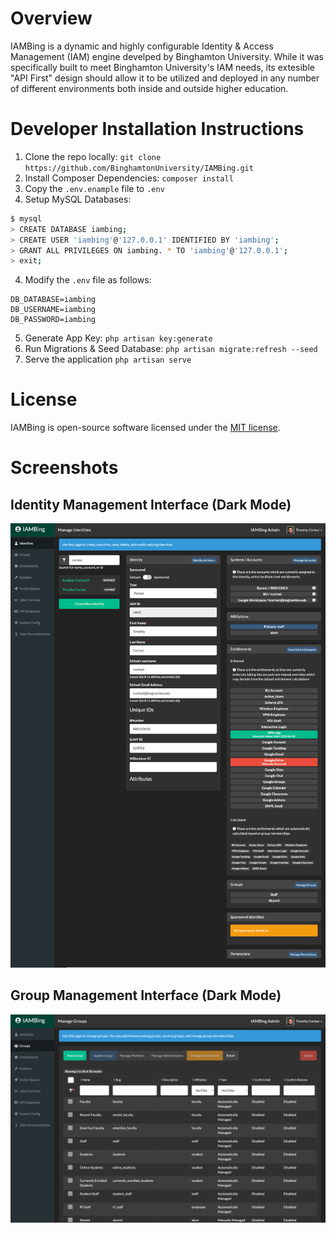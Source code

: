 # Overview
IAMBing is a dynamic and highly configurable Identity & Access Management (IAM) engine develped by Binghamton University.  While it was specifically built to meet Binghamton University's IAM needs, its extesible "API First" design should allow it to be utilized and deployed in any number of different environments both inside and outside higher education.

# Developer Installation Instructions

1. Clone the repo locally: `git clone https://github.com/BinghamtonUniversity/IAMBing.git`
2. Install Composer Dependencies: `composer install`
3. Copy the `.env.enample` file to `.env`
4. Setup MySQL Databases:
```bash
$ mysql
> CREATE DATABASE iambing;
> CREATE USER 'iambing'@'127.0.0.1' IDENTIFIED BY 'iambing';
> GRANT ALL PRIVILEGES ON iambing. * TO 'iambing'@'127.0.0.1';
> exit;
```
4. Modify the `.env` file as follows:
```
DB_DATABASE=iambing
DB_USERNAME=iambing
DB_PASSWORD=iambing
```
5. Generate App Key: `php artisan key:generate`
6. Run Migrations & Seed Database: `php artisan migrate:refresh --seed`
7. Serve the application `php artisan serve`

# License
IAMBing is open-source software licensed under the [MIT license](http://opensource.org/licenses/MIT).

# Screenshots 
## Identity Management Interface (Dark Mode)
![Identity Management Interface](examples/example_identity.png)

## Group Management Interface (Dark Mode)
![Group Management Interface](examples/example_groups.png)
